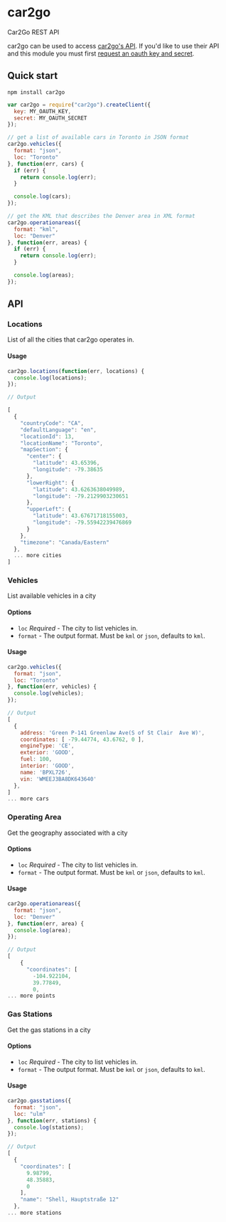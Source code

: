 # car2go

Car2Go REST API

car2go can be used to access [car2go's API](http://code.google.com/p/car2go/wiki/index_v2_1). If you'd like to use their API and this module you must first [request an oauth key and secret](http://code.google.com/p/car2go/wiki/oauth).

## Quick start

`npm install car2go`

```javascript
var car2go = require("car2go").createClient({
  key: MY_OAUTH_KEY,
  secret: MY_OAUTH_SECRET
});

// get a list of available cars in Toronto in JSON format
car2go.vehicles({
  format: "json",
  loc: "Toronto"
}, function(err, cars) {
  if (err) {
    return console.log(err);
  }

  console.log(cars);
});

// get the KML that describes the Denver area in XML format
car2go.operationareas({
  format: "kml",
  loc: "Denver"
}, function(err, areas) {
  if (err) {
    return console.log(err);
  }

  console.log(areas);
});
```

## API

### Locations

List of all the cities that car2go operates in.

#### Usage

```javascript
car2go.locations(function(err, locations) {
  console.log(locations);
});

// Output

[
  {
    "countryCode": "CA",
    "defaultLanguage": "en",
    "locationId": 13,
    "locationName": "Toronto",
    "mapSection": {
      "center": {
        "latitude": 43.65396,
        "longitude": -79.38635
      },
      "lowerRight": {
        "latitude": 43.6263638049989,
        "longitude": -79.2129903230651
      },
      "upperLeft": {
        "latitude": 43.67671718155003,
        "longitude": -79.55942239476869
      }
    },
    "timezone": "Canada/Eastern"
  },
  ... more cities
]
```

### Vehicles

List available vehicles in a city

#### Options

* `loc` *Required* - The city to list vehicles in.
* `format` - The output format. Must be `kml` or `json`, defaults to `kml`.

#### Usage

```javascript
car2go.vehicles({
  format: "json",
  loc: "Toronto"
}, function(err, vehicles) {
  console.log(vehicles);
});

// Output
[
  {
    address: 'Green P-141 Greenlaw Ave(S of St Clair  Ave W)',
    coordinates: [ -79.44774, 43.6762, 0 ],
    engineType: 'CE',
    exterior: 'GOOD',
    fuel: 100,
    interior: 'GOOD',
    name: 'BPXL726',
    vin: 'WMEEJ3BA8DK643640'
  },
]
... more cars
```

### Operating Area

Get the geography associated with a city

#### Options

* `loc` *Required* - The city to list vehicles in.
* `format` - The output format. Must be `kml` or `json`, defaults to `kml`.

#### Usage

```javascript
car2go.operationareas({
  format: "json",
  loc: "Denver"
}, function(err, area) {
  console.log(area);
});

// Output
[
    {
      "coordinates": [
        -104.922104,
        39.77849,
        0,
... more points
```

### Gas Stations

Get the gas stations in a city

#### Options

* `loc` *Required* - The city to list vehicles in.
* `format` - The output format. Must be `kml` or `json`, defaults to `kml`.

#### Usage

```javascript
car2go.gasstations({
  format: "json",
  loc: "ulm"
}, function(err, stations) {
  console.log(stations);
});

// Output
[
  {
    "coordinates": [
      9.98799,
      48.35883,
      0
    ],
    "name": "Shell, Hauptstraße 12"
  },
... more stations
```